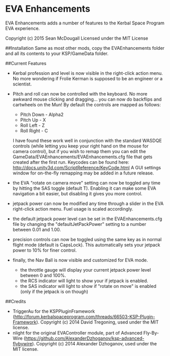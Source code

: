 # EVA Enhancements
EVA Enhancements adds a number of features to the Kerbal Space Program EVA experience.

Copyright (c) 2015 Sean McDougall
Licensed under the MIT License

##Installation
Same as most other mods, copy the EVAEnhancements folder and all its contents to your KSP/GameData folder.

##Current Features

- Kerbal profession and level is now visible in the right-click action menu.  No more wondering if Frolie Kerman is supposed to be an engineer or a scientist.

- Pitch and roll can now be controlled with the keyboard.  No more awkward mouse clicking and dragging... you can now do backflips and cartwheels on the Mun!  By default the controls are mapped as follows:
  
  - Pitch Down - Alpha2
  - Pitch Up - X
  - Roll Left - Z
  - Roll Right - C

  I have found these work well in conjunction with the standard WASDQE controls (while letting you keep your right hand on the mouse for camera control), but if you wish to remap them you can edit the GameData/EVAEnhancements/EVAEnhancements.cfg file that gets created after the first run.
  Keycodes can be found here:  http://docs.unity3d.com/ScriptReference/KeyCode.html
  A GUI settings window for on-the-fly remapping may be added in a future release.

- the EVA "rotate on camera move" setting can now be toggled any time by hitting the SAS toggle (default T).  Enabling it can make some EVA navigation a bit easier, but disabling it gives you more control.

- jetpack power can now be modified any time through a slider in the EVA right-click action menu.  Fuel usage is scaled accordingly.

- the default jetpack power level can be set in the EVAEnhancements.cfg file by changing the "defaultJetPackPower" setting to a number between 0.01 and 1.00.

- precision controls can now be toggled using the same key as in normal flight mode (default is CapsLock).  This automatically sets your jetpack power to 10% for finer control.

- finally, the Nav Ball is now visible and customized for EVA mode.  
  - the throttle gauge will display your current jetpack power level between 0 and 100%. 
  - the RCS indicator will light to show your if jetpack is enabled.  
  - the SAS indicator will light to show if "rotate on move" is enabled (only if the jetpack is on though)

##Credits

- TriggerAu for the KSPPluginFramework (http://forum.kerbalspaceprogram.com/threads/66503-KSP-Plugin-Framework).  Copyright (c) 2014 David Tregoning, used under the MIT license.
- nlight for the original EVAController module, part of Advanced Fly-By-Wire (https://github.com/AlexanderDzhoganov/ksp-advanced-flybywire).  Copyright (c) 2014 Alexander Dzhoganov, used under the MIT license.

